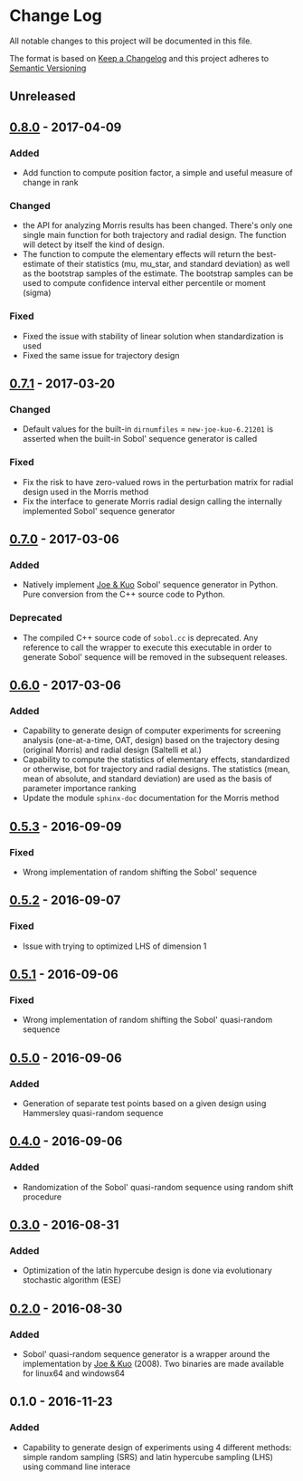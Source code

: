 # Change Log
All notable changes to this project will be documented in this file.

The format is based on [Keep a Changelog](http://keepachangelog.com/)
and this project adheres to [Semantic Versioning](http://semver.org/)

## Unreleased

## [0.8.0] - 2017-04-09

### Added
- Add function to compute position factor, a simple and useful measure of 
  change in rank

### Changed
- the API for analyzing Morris results has been changed. There's only one 
  single main function for both trajectory and radial design.
  The function will detect by itself the kind of design.
- The function to compute the elementary effects will return the best-estimate
  of their statistics (mu, mu_star, and standard deviation) as well as the 
  bootstrap samples of the estimate. The bootstrap samples can be used to 
  compute confidence interval either percentile or moment (sigma)

### Fixed
- Fixed the issue with stability of linear solution when standardization 
  is used
- Fixed the same issue for trajectory design

## [0.7.1] - 2017-03-20

### Changed
- Default values for the built-in `dirnumfiles` = `new-joe-kuo-6.21201` is 
  asserted when the built-in Sobol' sequence generator is called 

### Fixed
- Fix the risk to have zero-valued rows in the perturbation matrix for 
  radial design used in the Morris method
- Fix the interface to generate Morris radial design calling the internally 
  implemented Sobol' sequence generator

## [0.7.0] - 2017-03-06

### Added
- Natively implement [Joe & Kuo] Sobol' sequence generator in Python. Pure 
  conversion from the C++ source code to Python.
  
### Deprecated
- The compiled C++ source code of `sobol.cc` is deprecated. Any reference 
  to call the wrapper to execute this executable in order to generate Sobol'
  sequence will be removed in the subsequent releases.

## [0.6.0] - 2017-03-06

### Added
- Capability to generate design of computer experiments for screening analysis
  (one-at-a-time, OAT, design) based on the trajectory desing (original Morris)
  and radial design (Saltelli et al.)
- Capability to compute the statistics of elementary effects, standardized or 
  otherwise, bot for trajectory and radial designs. The statistics (mean, mean 
  of absolute, and standard deviation) are used as the basis of parameter 
  importance ranking
- Update the module `sphinx-doc` documentation for the Morris method

## [0.5.3] - 2016-09-09

### Fixed
- Wrong implementation of random shifting the Sobol' sequence

## [0.5.2] - 2016-09-07

### Fixed
- Issue with trying to optimized LHS of dimension 1

## [0.5.1] - 2016-09-06

### Fixed
- Wrong implementation of random shifting the Sobol' quasi-random sequence

## [0.5.0] - 2016-09-06

### Added
- Generation of separate test points based on a given design using Hammersley
  quasi-random sequence

## [0.4.0] - 2016-09-06

### Added
- Randomization of the Sobol' quasi-random sequence using random shift 
  procedure

## [0.3.0] - 2016-08-31

### Added
- Optimization of the latin hypercube design is done via evolutionary 
  stochastic algorithm (ESE)
  
## [0.2.0] - 2016-08-30

### Added
- Sobol' quasi-random sequence generator is a wrapper around the implementation
  by [Joe & Kuo] (2008). Two binaries are made available for linux64 and 
  windows64
  
## 0.1.0 - 2016-11-23

### Added
- Capability to generate design of experiments using 4 different methods:
  simple random sampling (SRS) and latin hypercube sampling (LHS) using command
  line interace

[Unreleased]: https://bitbucket.org/lrs-uq/gsa-module/branches/compare/develop%0Dv0.8.0
[0.8.0]: https://bitbucket.org/lrs-uq/gsa-module/branches/compare/v0.7.1%0Dv0.8.0
[0.7.1]: https://bitbucket.org/lrs-uq/gsa-module/branches/compare/v0.7.1%0Dv0.7.0
[0.7.0]: https://bitbucket.org/lrs-uq/gsa-module/branches/compare/v0.7.0%0Dv0.6.0
[0.6.0]: https://bitbucket.org/lrs-uq/gsa-module/branches/compare/v0.6.0%0Dv0.5.3
[0.5.3]: https://bitbucket.org/lrs-uq/gsa-module/branches/compare/v0.5.3%0Dv0.5.2
[0.5.2]: https://bitbucket.org/lrs-uq/gsa-module/branches/compare/v0.5.2%0Dv0.5.1
[0.5.1]: https://bitbucket.org/lrs-uq/gsa-module/branches/compare/v0.5.1%0Dv0.5.0
[0.5.0]: https://bitbucket.org/lrs-uq/gsa-module/branches/compare/v0.5.0%0Dv0.4.0
[0.4.0]: https://bitbucket.org/lrs-uq/gsa-module/branches/compare/v0.4.0%0Dv0.3.0
[0.3.0]: https://bitbucket.org/lrs-uq/gsa-module/branches/compare/v0.3.0%0Dv0.2.0
[0.2.0]: https://bitbucket.org/lrs-uq/gsa-module/branches/compare/v0.2.0%0Dv0.1.0

[Joe & Kuo]: http://web.maths.unsw.edu.au/~fkuo/sobol/
